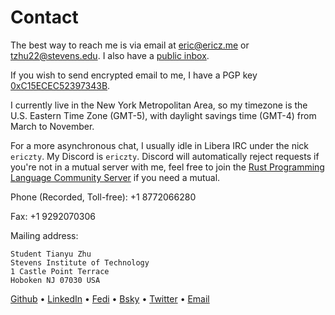 # Contact

The best way to reach me is via email at [eric@ericz.me](mailto:eric@ericz.me)
or [tzhu22@stevens.edu](mailto:tzhu22@stevens.edu). I also have a [public
inbox](https://lists.sr.ht/~finnekit/public-inbox).

If you wish to send encrypted email to me, I have a PGP key
[0xC15ECEC52397343B](/files/publickey.asc).

I currently live in the New York Metropolitan Area, so my timezone is the U.S.
Eastern Time Zone (GMT-5), with daylight savings time (GMT-4) from March to
November.

For a more asynchronous chat, I usually idle in Libera IRC under the nick
`ericzty`. My Discord is `ericzty`. Discord will automatically
reject requests if you're not in a mutual server with me, feel free to join the
[Rust Programming Language Community
Server](https://discord.gg/rust-lang-community) if you need a mutual.

Phone (Recorded, Toll-free): +1 8772066280

Fax: +1 9292070306

Mailing address:

```plain
Student Tianyu Zhu
Stevens Institute of Technology
1 Castle Point Terrace
Hoboken NJ 07030 USA
```

[Github](https://github.com/ericzty) •
[LinkedIn](https://linkedin.com/in/tianyu-zhu-577356250) •
[Fedi](https://uwu.social/@eric) •
[Bsky](https://bsky.app/profile/ericz.me) •
[Twitter](https://twitter.com/ericzty) •
[Email](mailto:eric@ericz.me)
